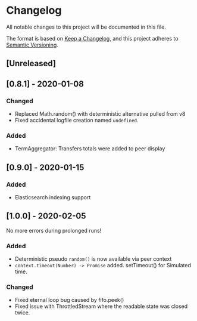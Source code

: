 # Changelog
All notable changes to this project will be documented in this file.

The format is based on [Keep a Changelog](https://keepachangelog.com/en/1.0.0/),
and this project adheres to [Semantic Versioning](https://semver.org/spec/v2.0.0.html).

## [Unreleased]

## [0.8.1] - 2020-01-08
### Changed
- Replaced Math.random() with deterministic alternative pulled from v8
- Fixed accidental logfile creation named `undefined`.
### Added
- TermAggregator: Transfers totals were added to peer display

## [0.9.0] - 2020-01-15
### Added
- Elasticsearch indexing support

## [1.0.0] - 2020-02-05
No more errors during prolonged runs!

### Added
- Deterministic pseudo `random()` is now available via peer context
- `context.timeout(Number) -> Promise` added. setTimeout() for Simulated time.
### Changed
- Fixed eternal loop bug caused by fifo.peek()
- Fixed issue with ThrottledStream where the readable state was closed twice.
